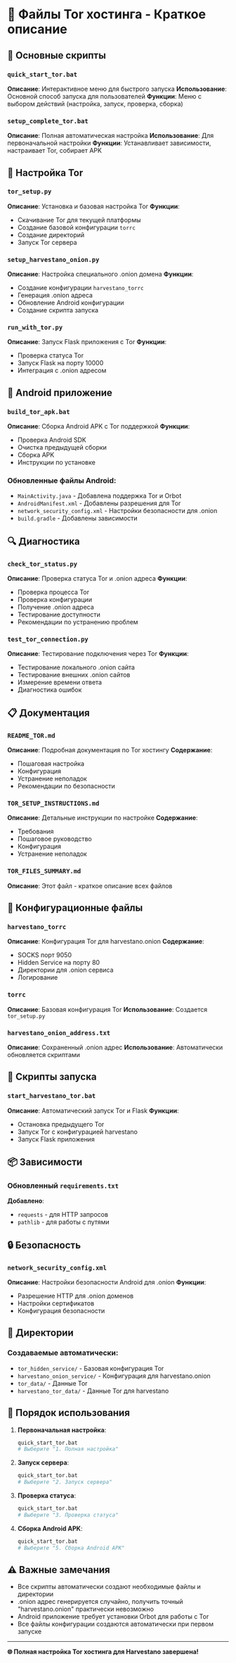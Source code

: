 # 📁 Файлы Tor хостинга - Краткое описание

## 🚀 Основные скрипты

### `quick_start_tor.bat`
**Описание**: Интерактивное меню для быстрого запуска
**Использование**: Основной способ запуска для пользователей
**Функции**: Меню с выбором действий (настройка, запуск, проверка, сборка)

### `setup_complete_tor.bat`
**Описание**: Полная автоматическая настройка
**Использование**: Для первоначальной настройки
**Функции**: Устанавливает зависимости, настраивает Tor, собирает APK

## 🔧 Настройка Tor

### `tor_setup.py`
**Описание**: Установка и базовая настройка Tor
**Функции**:
- Скачивание Tor для текущей платформы
- Создание базовой конфигурации `torrc`
- Создание директорий
- Запуск Tor сервера

### `setup_harvestano_onion.py`
**Описание**: Настройка специального .onion домена
**Функции**:
- Создание конфигурации `harvestano_torrc`
- Генерация .onion адреса
- Обновление Android конфигурации
- Создание скрипта запуска

### `run_with_tor.py`
**Описание**: Запуск Flask приложения с Tor
**Функции**:
- Проверка статуса Tor
- Запуск Flask на порту 10000
- Интеграция с .onion адресом

## 📱 Android приложение

### `build_tor_apk.bat`
**Описание**: Сборка Android APK с Tor поддержкой
**Функции**:
- Проверка Android SDK
- Очистка предыдущей сборки
- Сборка APK
- Инструкции по установке

### Обновленные файлы Android:
- `MainActivity.java` - Добавлена поддержка Tor и Orbot
- `AndroidManifest.xml` - Добавлены разрешения для Tor
- `network_security_config.xml` - Настройки безопасности для .onion
- `build.gradle` - Добавлены зависимости

## 🔍 Диагностика

### `check_tor_status.py`
**Описание**: Проверка статуса Tor и .onion адреса
**Функции**:
- Проверка процесса Tor
- Проверка конфигурации
- Получение .onion адреса
- Тестирование доступности
- Рекомендации по устранению проблем

### `test_tor_connection.py`
**Описание**: Тестирование подключения через Tor
**Функции**:
- Тестирование локального .onion сайта
- Тестирование внешних .onion сайтов
- Измерение времени ответа
- Диагностика ошибок

## 📋 Документация

### `README_TOR.md`
**Описание**: Подробная документация по Tor хостингу
**Содержание**:
- Пошаговая настройка
- Конфигурация
- Устранение неполадок
- Рекомендации по безопасности

### `TOR_SETUP_INSTRUCTIONS.md`
**Описание**: Детальные инструкции по настройке
**Содержание**:
- Требования
- Пошаговое руководство
- Конфигурация
- Устранение неполадок

### `TOR_FILES_SUMMARY.md`
**Описание**: Этот файл - краткое описание всех файлов

## 🔧 Конфигурационные файлы

### `harvestano_torrc`
**Описание**: Конфигурация Tor для harvestano.onion
**Содержание**:
- SOCKS порт 9050
- Hidden Service на порту 80
- Директории для .onion сервиса
- Логирование

### `torrc`
**Описание**: Базовая конфигурация Tor
**Использование**: Создается `tor_setup.py`

### `harvestano_onion_address.txt`
**Описание**: Сохраненный .onion адрес
**Использование**: Автоматически обновляется скриптами

## 🚀 Скрипты запуска

### `start_harvestano_tor.bat`
**Описание**: Автоматический запуск Tor и Flask
**Функции**:
- Остановка предыдущего Tor
- Запуск Tor с конфигурацией harvestano
- Запуск Flask приложения

## 📦 Зависимости

### Обновленный `requirements.txt`
**Добавлено**:
- `requests` - для HTTP запросов
- `pathlib` - для работы с путями

## 🔒 Безопасность

### `network_security_config.xml`
**Описание**: Настройки безопасности Android для .onion
**Функции**:
- Разрешение HTTP для .onion доменов
- Настройки сертификатов
- Конфигурация безопасности

## 📁 Директории

### Создаваемые автоматически:
- `tor_hidden_service/` - Базовая конфигурация Tor
- `harvestano_onion_service/` - Конфигурация для harvestano.onion
- `tor_data/` - Данные Tor
- `harvestano_tor_data/` - Данные Tor для harvestano

## 🎯 Порядок использования

1. **Первоначальная настройка**:
   ```bash
   quick_start_tor.bat
   # Выберите "1. Полная настройка"
   ```

2. **Запуск сервера**:
   ```bash
   quick_start_tor.bat
   # Выберите "2. Запуск сервера"
   ```

3. **Проверка статуса**:
   ```bash
   quick_start_tor.bat
   # Выберите "3. Проверка статуса"
   ```

4. **Сборка Android APK**:
   ```bash
   quick_start_tor.bat
   # Выберите "5. Сборка Android APK"
   ```

## ⚠️ Важные замечания

- Все скрипты автоматически создают необходимые файлы и директории
- .onion адрес генерируется случайно, получить точный "harvestano.onion" практически невозможно
- Android приложение требует установки Orbot для работы с Tor
- Все файлы конфигурации создаются автоматически при первом запуске

---

**🌐 Полная настройка Tor хостинга для Harvestano завершена!** 